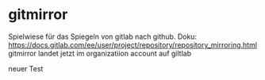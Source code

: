 # gitmirror

Spielwiese für das Spiegeln von gitlab nach github.
Doku: https://docs.gitlab.com/ee/user/project/repository/repository_mirroring.html
gitmirror landet jetzt im organizatiion account auf giltlab

neuer Test